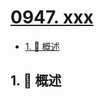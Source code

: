 # [0947. xxx](https://github.com/Tdahuyou/TNotes.leetcode/tree/main/notes/0947.%20xxx)

<!-- region:toc -->

- [1. 📝 概述](#1--概述)

<!-- endregion:toc -->

## 1. 📝 概述
